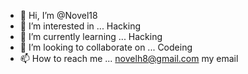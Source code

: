 - 👋 Hi, I’m @Novel18
- 👀 I’m interested in ... Hacking 
- 🌱 I’m currently learning ... Hacking
- 💞️ I’m looking to collaborate on ... Codeing
- 📫 How to reach me ... novelh8@gmail.com my email

<!---
Novel18/Novel18 is a ✨ special ✨ repository because its `README.md` (this file) appears on your GitHub profile.
You can click the Preview link to take a look at your changes.
--->
